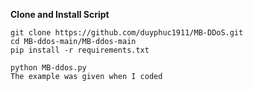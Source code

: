 **Clone and Install Script**

```shell script
git clone https://github.com/duyphuc1911/MB-DDoS.git
cd MB-ddos-main/MB-ddos-main
pip install -r requirements.txt
```

```run script
python MB-ddos.py
The example was given when I coded
```

